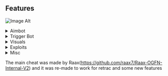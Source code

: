 
## Features

![Image Alt]([(https://github.com/UKnow-69/OGFN-Project-Retrac-Cheat/blob/main/UD.png?raw=true)])
<details>
  <summary>Aimbot</summary>

  - Toggle on/off
  - Bullet prediction
  - Custom keybind
  - Settings per ammo type (Shells, Light, Medium, Heavy, Other)
  - Smoothness adjustment
  - Max distance
  - Visible check
  - Sticky target
  - Show FOV
  - FOV size
  - Deadzone
  - Show deadzone FOV
  - Deadzone FOV size
  - Target selection (Distance, Degrees, Combined)
  - Target bone (Head, Neck, Chest, Pelvis, Random)
  - Random bone refresh rate
  - Show target line
</details>
<details>
  <summary>Trigger Bot</summary>

  - Toggle on/off
  - Custom keybind
  - Show FOV
  - FOV size
  - Max distance
  - Fire delay
</details>
<details>
  <summary>Visuals</summary>

  - **Player ESP**
    - Box (Full, Cornered, Full 3D)
    - Box thickness
    - Filled box with color option
    - Skeleton
    - Skeleton thickness
    - Tracer with customizable start/end points
    - Tracer thickness
    - Platform display
    - Name display
    - Current weapon display
    - Distance display
    - Max distance
    - OSI (Off Screen Indicator) with:
      - Match FOV option
      - Custom FOV
      - Size adjustment
  - **Radar**
    - Toggle on/off
    - Rotate with camera
    - Show camera FOV
    - Show guidelines
    - Max distance
    - Position adjustment (X/Y)
    - Size adjustment
    - Custom colors (background, visible, hidden)
  - **Loot**
    - Loot text with:
      - Minimum tier filter (Common to Mythic)
      - Fade off option
      - Max distance
    - Chest text with:
      - Fade off option
      - Max distance
    - Ammo box text with:
      - Fade off option
      - Max distance
    - Supply drop text with:
      - Fade off option
      - Max distance
    - Llama text with:
      - Fade off option
      - Max distance
  - **Color**
    - Primary color (visible/hidden)
    - Secondary color (visible/hidden)
</details>
<details>
  <summary>Exploits</summary>

  - **Weapon**
    - No spread with multiplier
    - No recoil with multiplier
    - No reload with time adjustment
    - Rapid fire with speed adjustment
    - Damage multiplier
    - Fast pickaxe with speed adjustment
    - Automatic weapons
  - **Player**
    - Zipline fly
    - Instant revive
    - Server name changer
</details>
<details>
  <summary>Misc</summary>

  - **Keybinds**
    - Add/remove keybinds
    - Edit existing keybinds
    - Delete all keybinds
    - Menu keybind customization
  - **Config**
    - Copy config (modified only)
    - Copy full config
    - Load config from text
    - Load default config
  - **Misc**
    - Menu keybind customization
    - Credits information
</details>

The main cheat was made by Raax(https://github.com/raax7/Raax-OGFN-Internal-V2) and it was re-made to work for retrac and some new features

